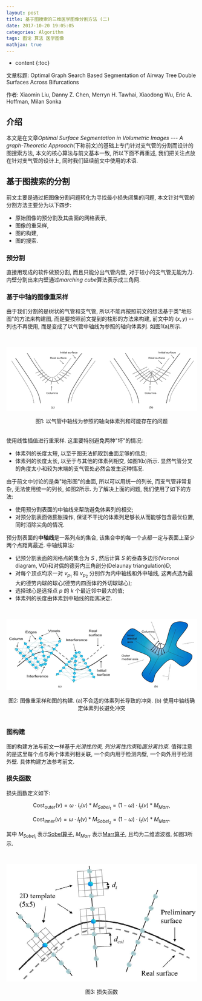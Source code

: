 ```yaml
---
layout: post
title: 基于图搜索的三维医学图像分割方法 (二)
date: 2017-10-20 19:05:05
categories: Algorithm
tags: 图论 算法 医学图像
mathjax: true
---
```


* content
{:toc}

文章标题: Optimal Graph Search Based Segmentation of Airway Tree Double Surfaces Across Bifurcations

作者: Xiaomin Liu, Danny Z. Chen, Merryn H. Tawhai, Xiaodong Wu, Eric A. Hoffman, Milan Sonka

## **介绍**
本文是在文章*Optimal Surface Segmentation in Volumetric Images --- A graph-Theoretic Approach*(下称前文)的基础上专门针对支气管的分割而设计的图搜索方法, 本文的核心算法与前文基本一致, 所以下面不再重述, 我们把关注点放在针对支气管的设计上, 同时我们延续前文中使用的术语.




## **基于图搜索的分割**
前文主要是通过把图像分割问题转化为寻找最小损失闭集的问题, 本文针对气管的分割方法主要分为以下四步:
 
* 原始图像的预分割及其曲面的网格表示,
* 图像的重采样,
* 图的构建,
* 图的搜索.
 
### 预分割
直接用现成的软件做预分割, 而且只能分出气管内壁, 对于较小的支气管无能为力. 内壁分割出来内壁通过*marching cube*算法表示成三角网. 

### 基于中轴的图像重采样
由于我们分割的是树状的气管和支气管, 所以不能再按照前文的想法基于类"地形图"的方法来构建图, 而是要按照前文提到的柱形的方法来构建, 前文中的 $(x, y)$ --列也不再使用, 而是变成了以气管中轴线为参照的轴向体素列. 如图1(a)所示.

<br />

![fig1](/images/2017-10-20/fig1.png)

<center>图1: 以气管中轴线为参照的轴向体素列和可能存在的问题</center>

<br />

使用线性插值进行重采样. 这里要特别避免两种"坏"的情况:
 
* 体素列的长度太短, 以至于图无法抓取到曲面足够的信息; 
* 体素列的长度太长, 以至于与其他的体素列相交, 如图1(b)所示. 显然气管分叉的角度太小和较为末端的支气管处必然会发生这种情况. 
 
由于前文中讨论的是类"地形图"的曲面, 所以可以用统一的列长, 而支气管非常复杂, 无法使用统一的列长, 如图2所示. 为了解决上面的问题, 我们使用了如下的方法:

* 使用预分割表面的中轴线来帮助避免体素列的相交;
* 对预分割表面做膨胀操作, 保证不干扰的体素列足够长从而能够包含最优位置, 同时消除尖角的情况. 
 
预分割表面的**中轴线**是一系列点的集合, 该集合中的每一个点都一定与表面上至少两个点距离最近. 中轴线算法:

* 记预分割表面的网格点的集合为 $S$ , 然后计算 $S$ 的泰森多边形(Voronoi diagram, VD)和对偶的德劳内三角剖分(Delaunay triangulation)D; 
* 对每个顶点均求一对 $v_{p_1}$ 和 $v_{p_2}$ 分别作为内中轴线和外中轴线, 这两点选为最大的德劳内球的球心(德劳内四面体的外切球球心);
* 选择球心是选择点 $p$ 的 $k$ 个最近邻中最大的值;
* 体素列的长度由体素到中轴线的距离决定. 
	 
<br />

![fig2](/images/2017-10-20/fig2.png)

<center>图2: 图像重采样和图的构建. (a)不合适的体素列长导致的冲突. (b) 使用中轴线确定体素列长避免冲突</center>

<br />

### 图构建
图的构建方法与前文一样基于*光滑性约束, 列分离性约束*和*面分离约束*. 值得注意的是这里每个点与两个体素列相关联, 一个向内用于检测内壁, 一个向外用于检测外壁. 具体构建方法参考前文. 

### 损失函数
损失函数定义如下:

$$ 
\text{Cost}_{\text{outer}}(v) = \omega\cdot I_t(v)*M_{Sobel_1} = (1-\omega)\cdot I_t(v)*M_{Marr},
$$ 

$$ 
\text{Cost}_{\text{inner}}(v) = \omega\cdot I_t(v)*M_{Sobel_2} = (1-\omega)\cdot I_t(v)*M_{Marr}.
$$ 

其中 $M_{Sobel_i}$ 表示[Sobel算子](https://en.wikipedia.org/wiki/Sobel_operator),  $M_{Marr}$ 表示[Marr算子](https://en.wikipedia.org/wiki/Marr-Hildreth_algorithm), 且均为二维滤波器, 如图3所示.
	 
<br />

![fig3](/images/2017-10-20/fig3.png)

<center>图3: 损失函数</center>

<br />
 
